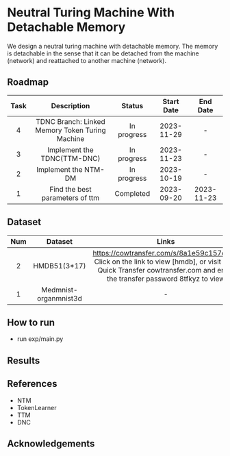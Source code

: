 # Neutral Turing Machine With Detachable Memory

We design a neutral turing machine with detachable memory. The memory is detachable in the sense that it can be detached from the machine (network) and reattached to another machine (network). 


## Roadmap

| Task | Description | Status | Start Date | End Date |
| :---: | :---: | :---: | :---: | :---: |
| 4 | TDNC Branch: Linked Memory Token Turing Machine | In progress | 2023-11-29 | - |
| 3 | Implement the TDNC(TTM-DNC) | In progress | 2023-11-23 | - |
| 2 | Implement the NTM-DM | In progress | 2023-10-19 | - |
| 1 | Find the best parameters of ttm | Completed | 2023-09-20 | 2023-11-23 |


## Dataset

| Num | Dataset | Links |
| :---: | :---: | :---: |
| 2 | HMDB51(3*17) | https://cowtransfer.com/s/8a1e59c157c242 Click on the link to view [hmdb], or visit Cow Quick Transfer cowtransfer.com and enter the transfer password 8tfkyz to view |
| 1 | Medmnist-organmnist3d | - |

## How to run
- run exp/main.py
## Results

## References
- NTM
- TokenLearner
- TTM
- DNC

## Acknowledgements
